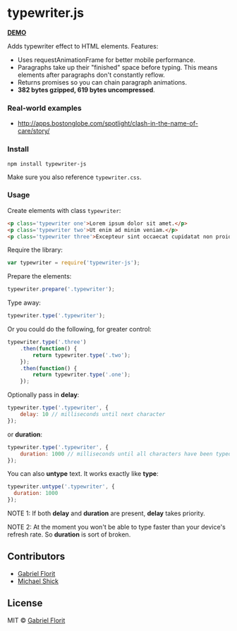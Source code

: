 # typewriter.js

**[DEMO](http://gabrielflorit.github.io/typewriter.js/)**

Adds typewriter effect to HTML elements. Features:

- Uses requestAnimationFrame for better mobile performance.
- Paragraphs take up their "finished" space before typing. This means elements after paragraphs don't constantly reflow.
- Returns promises so you can chain paragraph animations.
- **382 bytes gzipped, 619 bytes uncompressed**.

### Real-world examples

- http://apps.bostonglobe.com/spotlight/clash-in-the-name-of-care/story/

### Install

`npm install typewriter-js`

Make sure you also reference `typewriter.css`.


### Usage

Create elements with class `typewriter`:

``` html
<p class='typewriter one'>Lorem ipsum dolor sit amet.</p>
<p class='typewriter two'>Ut enim ad minim veniam.</p>
<p class='typewriter three'>Excepteur sint occaecat cupidatat non proident.</p>
```


Require the library:

``` javascript
var typewriter = require('typewriter-js');
```

Prepare the elements:

``` javascript
typewriter.prepare('.typewriter');
```

Type away:

``` javascript
typewriter.type('.typewriter');
```

Or you could do the following, for greater control:

``` javascript
typewriter.type('.three')
	.then(function() {
		return typewriter.type('.two');
	});
	.then(function() {
		return typewriter.type('.one');
	});
```

Optionally pass in **delay**:

``` javascript
typewriter.type('.typewriter', {
	delay: 10 // milliseconds until next character
});
```

or **duration**:

``` javascript
typewriter.type('.typewriter', {
	duration: 1000 // milliseconds until all characters have been typed
});
```

You can also **untype** text. It works exactly like **type**:

``` javascript
typewriter.untype('.typewriter', {
  duration: 1000
});
```

NOTE 1: If both **delay** and **duration** are present, **delay** takes priority.

NOTE 2: At the moment you won't be able to type faster than your device's refresh rate. So **duration** is sort of broken.

## Contributors

- [Gabriel Florit](https://gabrielflorit.github.io)
- [Michael Shick](https://github.com/mshick)

## License

MIT © [Gabriel Florit](http://gabrielflorit.github.io)
